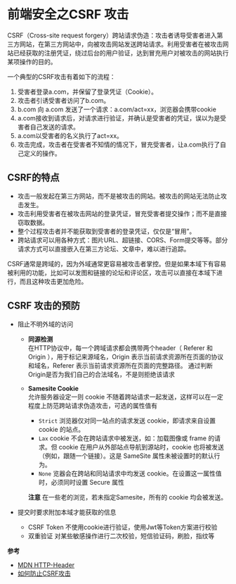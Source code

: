 # 前端安全之CSRF 攻击
CSRF（Cross-site request forgery）跨站请求伪造：攻击者诱导受害者进入第三方网站，在第三方网站中，向被攻击网站发送跨站请求。利用受害者在被攻击网站已经获取的注册凭证，绕过后台的用户验证，达到冒充用户对被攻击的网站执行某项操作的目的。


一个典型的CSRF攻击有着如下的流程：

1. 受害者登录a.com，并保留了登录凭证（Cookie）。
1. 攻击者引诱受害者访问了b.com。
1. b.com 向 a.com 发送了一个请求：a.com/act=xx，浏览器会携带cookie
1. a.com接收到请求后，对请求进行验证，并确认是受害者的凭证，误以为是受害者自己发送的请求。
1. a.com以受害者的名义执行了act=xx。
1. 攻击完成，攻击者在受害者不知情的情况下，冒充受害者，让a.com执行了自己定义的操作。


## CSRF的特点
- 攻击一般发起在第三方网站，而不是被攻击的网站。被攻击的网站无法防止攻击发生。
- 攻击利用受害者在被攻击网站的登录凭证，冒充受害者提交操作；而不是直接窃取数据。
- 整个过程攻击者并不能获取到受害者的登录凭证，仅仅是“冒用”。
- 跨站请求可以用各种方式：图片URL、超链接、CORS、Form提交等等。部分请求方式可以直接嵌入在第三方论坛、文章中，难以进行追踪。

CSRF通常是跨域的，因为外域通常更容易被攻击者掌控。但是如果本域下有容易被利用的功能，比如可以发图和链接的论坛和评论区，攻击可以直接在本域下进行，而且这种攻击更加危险。

## CSRF 攻击的预防

- 阻止不明外域的访问
  - **同源检测**  
   在HTTP协议中，每一个跨域请求都会携带两个header（ Referer 和 Origin ），用于标记来源域名，Origin 表示当前请求资源所在页面的协议和域名，Referer 表示当前请求资源所在页面的完整路径。
   通过判断Origin是否为我们自己的合法域名，不是则拒绝该请求
  - **Samesite Cookie**  
    允许服务器设定一则 cookie 不随着跨站请求一起发送，这样可以在一定程度上防范跨站请求伪造攻击，可选的属性值有
      - `Strict` 浏览器仅对同一站点的请求发送 cookie，即请求来自设置 cookie 的站点。
      - `Lax` cookie 不会在跨站请求中被发送，如：加载图像或 frame 的请求。但 cookie 在用户从外部站点导航到源站时，cookie 也将被发送（例如，跟随一个链接）。这是 SameSite 属性未被设置时的默认行为。
      - `None` 览器会在跨站和同站请求中均发送 cookie。在设置这一属性值时，必须同时设置 Secure 属性  

      **注意** 在一些老的浏览，若未指定Samesite，所有的 cookie 均会被发送。


- 提交时要求附加本域才能获取的信息

  - CSRF Token
    不使用cookie进行验证，使用Jwt等Token方案进行校验
  - 双重验证 
    对某些敏感操作进行二次校验，短信验证码，刷脸，指纹等
    


**参考**  
- [MDN HTTP-Header](https://developer.mozilla.org/zh-CN/docs/Web/HTTP/Headers/Set-Cookie#samesitesamesite-value)
- [如何防止CSRF攻击](https://juejin.cn/post/6844903689702866952#heading-2)   